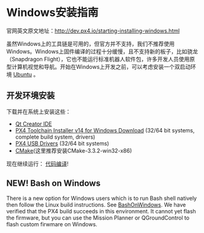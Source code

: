 # Windows安装指南

官网英文原文地址：[http:\/\/dev.px4.io\/starting-installing-windows.html](http://dev.px4.io/starting-installing-windows.html)

虽然Windows上的工具链是可用的，但官方并不支持，我们不推荐使用Windows。Windows上固件编译的过程十分缓慢，且不支持新的板子，比如骁龙（Snapdragon Flight），它也不能运行标准机器人软件包，许多开发人员使用原型计算机视觉和导航。开始在Windows上开发之前，可以考虑安装一个双启动环境 [Ubuntu](http://www.ubuntu.com/index_kylin) 。

## 开发环境安装

下载并在系统上安装这些：

* [Qt Creator IDE](http://www.qt.io/download-open-source/#section-6)
* [PX4 Toolchain Installer v14 for Windows Download](http://firmware.diydrones.com/Tools/PX4-tools/px4_toolchain_installer_v14_win.exe) \(32\/64 bit systems, complete build system, drivers\)
* [PX4 USB Drivers](http://pixhawk.org/static/px4driver.msi) \(32\/64 bit systems\)
* [CMake](http://pan.baidu.com/s/1c1RgVgk)\(这里推荐安装CMake-3.3.2-win32-x86\)

现在继续运行： [代码编译](../1_Getting-Started/building_the_code.md)!

## NEW! Bash on Windows

There is a new option for Windows users which is to run Bash shell natively then follow the Linux build instructions. See [BashOnWindows](https://github.com/Microsoft/BashOnWindows). We have
verified that the PX4 build succeeds in this environment. It cannot yet flash the firmware, but you can use the Mission Planner or QGroundControl to flash custom firwmare on Windows.

